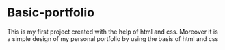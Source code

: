 # Basic-portfolio
This is my first project created with the help of html and css. Moreover it is a simple design of my personal portfolio by using the basis of html and css

